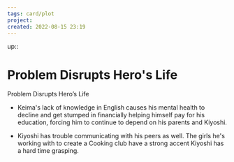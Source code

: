 ```yaml
---
tags: card/plot
project: 
created: 2022-08-15 23:19
---
```

up:: 
# Problem Disrupts Hero's Life
Problem Disrupts Hero’s Life

- Keima's lack of knowledge in English causes his mental health to decline and get stumped in financially helping himself pay for his education, forcing him to continue to depend on his parents and Kiyoshi.

- Kiyoshi has trouble communicating with his peers as well. The girls he's working with to create a Cooking club have a strong accent Kiyoshi has a hard time grasping.
